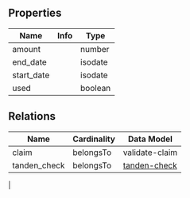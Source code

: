 ## Properties
| Name | Info | Type |
| ---- | ---- | ---- |
| amount |  | number |
| end_date |  | isodate |
| start_date |  | isodate |
| used |  | boolean |


## Relations
| Name | Cardinality | Data Model |
| ---- | ----------- | ---------- |
| claim | belongsTo | validate-claim |
| tanden_check | belongsTo | [tanden-check](../tanden-checks/)
 |
